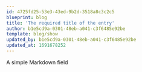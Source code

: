 ```yaml
---
id: 4725fd25-53e3-43ed-9b2d-3518a8c3c2c5
blueprint: blog
title: 'The required title of the entry'
author: b1e5cd9a-0301-48eb-a041-c3f6485e92be
template: blog/show
updated_by: b1e5cd9a-0301-48eb-a041-c3f6485e92be
updated_at: 1691678252
---
```

A simple Markdown field